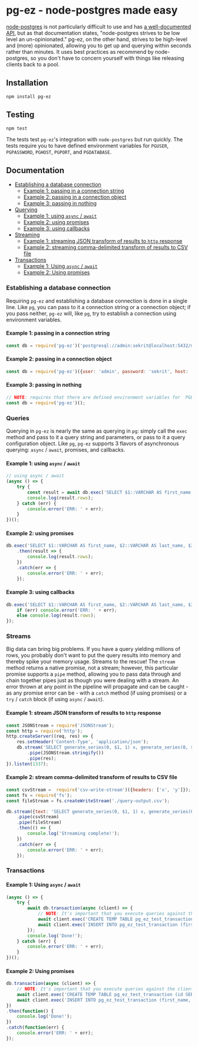 
# pg-ez - node-postgres made easy
[node-postgres](https://github.com/brianc/node-postgres) is not particularly difficult to use and has [a well-documented API](https://node-postgres.com), but as that documentation states, "node-postgres strives to be low level an un-opinionated." pg-ez, on the other hand, strives to be high-level and (more) opinionated, allowing you to get up and querying within seconds rather than minutes. It uses best practices as recommend by node-postgres, so you don't have to concern yourself with things like releasing clients back to a pool. 

## Installation

`npm install pg-ez`

## Testing

`npm test`

The tests test `pg-ez`'s integration with `node-postgres` but run quickly. The tests require you to have defined environment variables for  `PGUSER`, `PGPASSWORD`, `PGHOST`, `PGPORT`, and `PGDATABASE`.

## Documentation

* [Establishing a database connection](#connection)
  * [Example 1: passing in a connection string](#connection-ex1)
  * [Example 2: passing in a connection object](#connection-ex2)
  * [Example 3: passing in nothing](#connection-ex3)
* [Querying](#querying)
  * [Example 1: using `async` / `await`](#querying-ex1)
  * [Example 2: using promises](#querying-ex2)
  * [Example 3: using callbacks](#querying-ex3)
* [Streaming](#streams)
  * [Example 1: streaming JSON transform of results to `http` response](#streams-ex1)
  * [Example 2: streaming comma-delimited transform of results to CSV file](#streams-ex2)
* [Transactions](#transactions)
  * [Example 1: Using `async` / `await`](#transactions-ex1)
  * [Example 2: Using promises](#transactions-ex2)

<a name="connection" />

### Establishing a database connection
Requiring `pg-ez` and establishing a database connection is done in a single line. Like `pg`, you can pass to it a connection string or a connection object; if you pass neither, `pg-ez` will, like `pg`, try to establish a connection using environment variables.

<a name="connection-ex1" />

#### Example 1: passing in a connection string
```javascript
const db = require('pg-ez')('postgresql://admin:sekrit@localhost:5432/mydb');
```

<a name="connection-ex2" />

#### Example 2: passing in a connection object
```javascript
const db = require('pg-ez')({user: 'admin', password: 'sekrit', host: 'localhost', port: 5432, database: 'mydb'});
```

<a name="connection-ex3" />

#### Example 3: passing in nothing 
```javascript
// NOTE: requires that there are defined environment variables for  PGUSER, PGPASSWORD, PGHOST, PGPORT, and PGDATABASE
const db = require('pg-ez')();
```

<a name="querying" />

### Queries
Querying in `pg-ez` is nearly the same as querying in `pg`: simply call the `exec` method and pass to it a query string and parameters, or pass to it a query configuration object. Like `pg`, `pg-ez` supports 3 flavors of asynchronous querying: `async` / `await`, promises, and callbacks. 

<a name="querying-ex1" />

#### Example 1: using `async` / `await`
```javascript
// using async / await
(async () => {
	try {
		const result = await db.exec('SELECT $1::VARCHAR AS first_name, $2::VARCHAR AS last_name, $3::INT AS age', ['Peter', 'Gibbons', 32]);
		console.log(result.rows);
	} catch (err) {
		console.error('ERR: ' + err);
	}
})();
```
<a name="querying-ex2" />

#### Example 2: using promises
```javascript
db.exec('SELECT $1::VARCHAR AS first_name, $2::VARCHAR AS last_name, $3::INT AS age', ['Peter', 'Gibbons', 32])
	.then(result => {
		console.log(result.rows);
	})
	.catch(err => {
		console.error('ERR: ' + err);
	});
```

<a name="querying-ex3" />

#### Example 3: using callbacks
```javascript
db.exec('SELECT $1::VARCHAR AS first_name, $2::VARCHAR AS last_name, $3::INT AS age', ['Peter', 'Gibbons', 32], (err, result) => {
	if (err) console.error('ERR: ' + err);
	else console.log(result.rows);
});
```

<a name="streams" />

### Streams
Big data can bring big problems. If you have a query yielding millions of rows, you probably don't want to put the query results into memory and thereby spike your memory usage. Streams to the rescue! The `stream` method returns a native promise, not a stream; however, this particular promise supports a `pipe` method, allowing you to pass data through and chain together pipes just as though you were dealing with a stream. An error thrown at any point in the pipeline will propagate and can be caught - as any promise error can be - with a `catch` method (if using promises) or a `try` / `catch` block (if using `async` / `await`). 

<a name="streams-ex1" />

#### Example 1: stream JSON transform of results to `http` response
```javascript
const JSONStream = require('JSONStream');
const http = require('http');
http.createServer((req, res) => {
	res.setHeader('Content-Type', 'application/json');
	db.stream('SELECT generate_series(0, $1, 1) x, generate_series(0, $1, 2) y', [1000])
		.pipe(JSONStream.stringify())
		.pipe(res);
}).listen(1337);
```

<a name="streams-ex2" />

#### Example 2: stream comma-delimited transform of results to CSV file
```javascript
const csvStream =  require('csv-write-stream')({headers: ['x', 'y']});
const fs = require('fs');
const fileStream = fs.createWriteStream('./query-output.csv');

db.stream({text: 'SELECT generate_series(0, $1, 1) x, generate_series(0, $1, 2) y', values: [1000], rowMode: 'array'})
	.pipe(csvStream)
	.pipe(fileStream)
	.then(() => {
		console.log('Streaming complete!');
	})
	.catch(err => {
		console.error('ERR: ' + err);
	});
```

<a name="transactions" />

### Transactions

<a name="transactions-ex1" />

#### Example 1: Using `async` / `await`
```javascript
(async () => {
	try {
		await db.transaction(async (client) => {
			// NOTE: It's important that you execute queries against the client passed in as the lone argument to this callback function
			await client.exec('CREATE TEMP TABLE pg_ez_test_transaction (id SERIAL, first_name VARCHAR(255), last_name VARCHAR(255))');
			await client.exec('INSERT INTO pg_ez_test_transaction (first_name, last_name)  VALUES ($1, $2)', ['Michael', 'Bolton']);
		});
		console.log('Done!');
	} catch (err) {
		console.error('ERR: ' + err);
	}
})();
```

<a name="transactions-ex2" />

#### Example 2: Using promises
```javascript
db.transaction(async (client) => {
	// NOTE: It's important that you execute queries against the client passed in as the lone argument to this callback function
	await client.exec('CREATE TEMP TABLE pg_ez_test_transaction (id SERIAL, first_name VARCHAR(255), last_name VARCHAR(255))');
	await client.exec('INSERT INTO pg_ez_test_transaction (first_name, last_name)  VALUES ($1, $2)', ['Michael', 'Bolton']);
})
.then(function() {
	console.log('Done!');
})
.catch(function(err) {
	console.error('ERR: ' + err);
});
```
